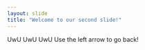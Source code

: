 ```yaml
---
layout: slide
title: "Welcome to our second slide!"
---
```

UwU UwU UwU
Use the left arrow to go back!
